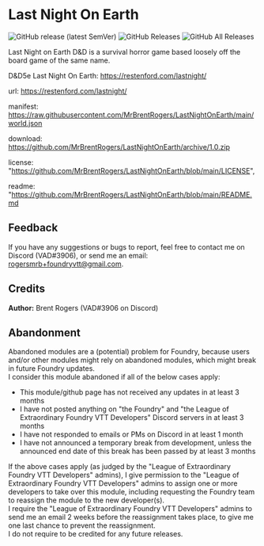 # Last Night On Earth
![GitHub release (latest SemVer)](https://img.shields.io/github/v/release/MrBrentRogers/LastNightOnEarth) 
![GitHub Releases](https://img.shields.io/github/downloads/MrBrentRogers/LastNightOnEarth/latest/total)
![GitHub All Releases](https://img.shields.io/github/downloads/MrBrentRogers/LastNightOnEarth/total?label=downloads) 

Last Night on Earth D&amp;D is a survival horror game based loosely off the board game of the same name.

D&D5e Last Night On Earth: https://restenford.com/lastnight/

url: https://restenford.com/lastnight/

manifest: https://raw.githubusercontent.com/MrBrentRogers/LastNightOnEarth/main/world.json

download: https://github.com/MrBrentRogers/LastNightOnEarth/archive/1.0.zip

license: "https://github.com/MrBrentRogers/LastNightOnEarth/blob/main/LICENSE",

readme: "https://github.com/MrBrentRogers/LastNightOnEarth/blob/main/README.md


## Feedback
If you have any suggestions or bugs to report, feel free to contact me on Discord (VAD#3906), or send me an email: rogersmrb+foundryvtt@gmail.com.

## Credits
<b>Author:</b> Brent Rogers (VAD#3906 on Discord)<br>

## Abandonment
Abandoned modules are a (potential) problem for Foundry, because users and/or other modules might rely on abandoned modules, which might break in future Foundry updates.<br>
I consider this module abandoned if all of the below cases apply:
<ul>
  <li>This module/github page has not received any updates in at least 3 months</li>
  <li>I have not posted anything on "the Foundry" and "the League of Extraordinary Foundry VTT Developers" Discord servers in at least 3 months</li>
  <li>I have not responded to emails or PMs on Discord in at least 1 month</li>
  <li>I have not announced a temporary break from development, unless the announced end date of this break has been passed by at least 3 months</li>
</ul>
If the above cases apply (as judged by the "League of Extraordinary Foundry VTT Developers" admins), I give permission to the "League of Extraordinary Foundry VTT Developers" admins to assign one or more developers to take over this module, including requesting the Foundry team to reassign the module to the new developer(s).<br>
I require the "League of Extraordinary Foundry VTT Developers" admins to send me an email 2 weeks before the reassignment takes place, to give me one last chance to prevent the reassignment.<br>
I do not require to be credited for any future releases.
